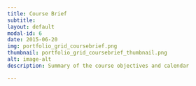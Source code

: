 ```yaml
---
title: Course Brief
subtitle: 
layout: default
modal-id: 6
date: 2015-06-20
img: portfolio_grid_coursebrief.png
thumbnail: portfolio_grid_coursebrief_thumbnail.png
alt: image-alt
description: Summary of the course objectives and calendar

---
```

